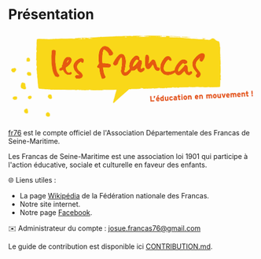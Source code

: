 # Présentation

![Logo des Francas](res/LOGO-FRANCAS.png)

[fr76](https://github.com/fr76/) est le compte officiel de l'Association Départementale des Francas de Seine-Maritime.

Les Francas de Seine-Maritime est une association loi 1901 qui participe à l'action éducative, sociale et culturelle
en faveur des enfants.

🌐 Liens utiles :

- La page [Wikipédia](https://fr.wikipedia.org/wiki/F%C3%A9d%C3%A9ration_nationale_des_Francas) de la Fédération
  nationale des Francas.
- Notre site internet.
- Notre page [Facebook](https://www.facebook.com/francas76/).

✉️ Administrateur du compte : [josue.francas76@gmail.com](mailto:josue.francas76@gmail.com)

Le guide de contribution est disponible ici [CONTRIBUTION.md](CONTRIBUTION.md).